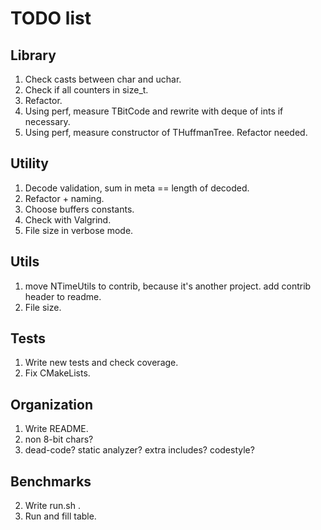 # TODO list

## Library
1. Check casts between char and uchar.
2. Check if all counters in size_t.
3. Refactor.
4. Using perf, measure TBitCode and rewrite with deque of ints if necessary.
5. Using perf, measure constructor of THuffmanTree. Refactor needed.

## Utility
1. Decode validation, sum in meta == length of decoded.
2. Refactor + naming.
4. Choose buffers constants.
5. Check with Valgrind.
6. File size in verbose mode.

## Utils
1. move NTimeUtils to contrib, because it's another project. add contrib header to readme.
2. File size.

## Tests
1. Write new tests and check coverage.
2. Fix CMakeLists.

## Organization
1. Write README.
2. non 8-bit chars?
3. dead-code? static analyzer? extra includes? codestyle?

## Benchmarks
2. Write run.sh .
2. Run and fill table.

